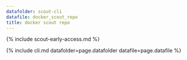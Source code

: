 ```yaml
---
datafolder: scout-cli
datafile: docker_scout_repo
title: docker scout repo
---
```

<!--
This page is automatically generated from Docker's source code. If you want to
suggest a change to the text that appears here, open a ticket in the source
repository on GitHub:

https://github.com/docker/scout-cli
-->

{% include scout-early-access.md %}

{% include cli.md datafolder=page.datafolder datafile=page.datafile %}
